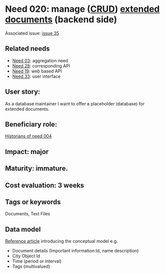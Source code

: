 # Need 020: manage ([CRUD](https://en.wikipedia.org/wiki/Create,_read,_update_and_delete)) [extended documents](Definitions.md#extended-document) (backend side)

Associated issue: [issue 35](https://github.com/MEPP-team/RICT/issues/35)

## Related needs
 - [Need 03](Need003.md): aggregation need
 - [Need 28](Need028.md): corresponding API
 - [Need 19](Need029.md): web based API
 - [Need 33](Need033.md): user interface

## User story:
As a database maintainer I want to offer a placeholder (database) for extended documents.

## Beneficiary role:
[Historians of need 004](Need004.md)

## Impact: major

## Maturity: immature.

## Cost evaluation: 3 weeks

## Tags or keywords
Documents, Text Files

## Data model
[Reference article](https://liris.cnrs.fr/vcity/wiki/lib/exe/fetch.php?media=papers:historicaldocuments.pdf) introducing the conceptual model e.g.
* Document details (Important information:Id, name description)
* City Object Id
* Time (period or interval)
* Tags (multivalued)
